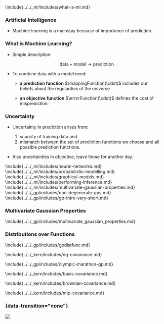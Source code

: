 <!-- Introduction to GPs -->

\include{../../_ml/includes/what-is-ml.md}

### Artificial Intelligence

* Machine learning is a mainstay because of importance of prediction.

### What is Machine Learning?

* Simple description

    $$\text{data} + \text{model} \rightarrow \text{prediction}$$

* To combine data with a model need:

    * **a prediction function** $\mappingFunction(\cdot)$ includes our beliefs about the regularities of the universe

    * **an objective function** $\errorFunction(\cdot)$ defines the cost of misprediction.


### Uncertainty

* Uncertainty in prediction arises from:

    1. scarcity of training data and 
    2. mismatch between the set of prediction functions we choose and all possible prediction functions.

* Also uncertainties in objective, leave those for another day.

\include{../../_ml/includes/neural-networks.md}
\include{../../_ml/includes/probabilistic-modelling.md}
\include{../../_ml/includes/graphical-models.md}
\include{../../_ml/includes/performing-inference.md}
\include{../../_ml/includes/multivariate-gaussian-properties.md}
\include{../../_gp/includes/non-degenerate-gps.md}
\include{../../_gp/includes/gp-intro-very-short.md}

<!-- ### Two Dimensional Gaussian Distribution -->

<!-- include{../../_ml/includes/two_d_gaussian.md} -->

### Multivariate Gaussian Properties

\include{../../_gp/includes/multivariate_gaussian_properties.md}

### Distributions over Functions

\include{../../_gp/includes/gpdistfunc.md}

\include{../../_kern/includes/eq-covariance.md}

\include{../../_gp/includes/olympic-marathon-gp.md}

\include{../../_kern/includes/basis-covariance.md}

\include{../../_kern/includes/brownian-covariance.md}

\include{../../_kern/includes/mlp-covariance.md}

### {data-transition="none"}

<img src="../slides/diagrams/Planck_CMB.png" align="center" style="background:none; border:none; box-shadow:none;">
